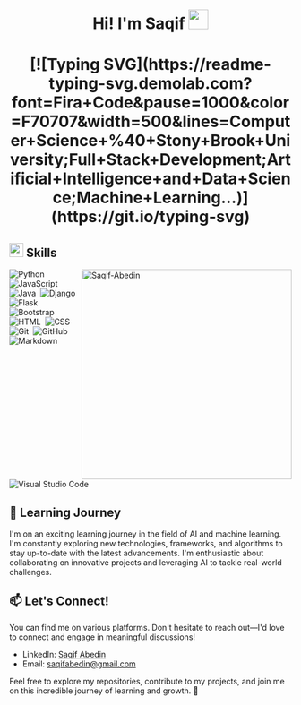 <h1 align="center"><b>Hi! I'm Saqif </b><img src="https://media.giphy.com/media/hvRJCLFzcasrR4ia7z/giphy.gif" width="35"></h1>

<h1 align="center">[![Typing SVG](https://readme-typing-svg.demolab.com?font=Fira+Code&pause=1000&color=F70707&width=500&lines=Computer+Science+%40+Stony+Brook+University;Full+Stack+Development;Artificial+Intelligence+and+Data+Science;Machine+Learning...)](https://git.io/typing-svg)

## <img src="https://media2.giphy.com/media/QssGEmpkyEOhBCb7e1/giphy.gif?cid=ecf05e47a0n3gi1bfqntqmob8g9aid1oyj2wr3ds3mg700bl&rid=giphy.gif" width ="25"><b> Skills</b>

<img src="https://github-readme-stats.vercel.app/api/top-langs?username=Saqif-Abedin&show_icons=true&locale=en&layout=compact&line_height=20&title_color=7A7ADB&icon_color=2234AE&text_color=D3D3D3&bg_color=0,000000,130F40" width="375" align="right" alt="Saqif-Abedin"/>

![Python](https://img.shields.io/badge/-Python-05122A?style=flat&logo=python)&nbsp;
![JavaScript](https://img.shields.io/badge/-JavaScript-05122A?style=flat&logo=javascript)&nbsp;
![Java](https://img.shields.io/badge/-Java-05122A?style=flat&logo=Java&logoColor=FFA518)&nbsp;
![Django](https://img.shields.io/badge/-Django-05122A?style=flat&logo=django&logoColor=092E20)&nbsp;
![Flask](https://img.shields.io/badge/-Flask-05122A?style=flat&logo=flask)&nbsp;
![Bootstrap](https://img.shields.io/badge/-Bootstrap-05122A?style=flat&logo=bootstrap&logoColor=563D7C)\
![HTML](https://img.shields.io/badge/-HTML-05122A?style=flat&logo=HTML5)&nbsp;
![CSS](https://img.shields.io/badge/-CSS-05122A?style=flat&logo=CSS3&logoColor=1572B6)&nbsp;
![Git](https://img.shields.io/badge/-Git-05122A?style=flat&logo=git)&nbsp;
![GitHub](https://img.shields.io/badge/-GitHub-05122A?style=flat&logo=github)&nbsp;
![Markdown](https://img.shields.io/badge/-Markdown-05122A?style=flat&logo=markdown)\
![Visual Studio Code](https://img.shields.io/badge/-Visual%20Studio%20Code-05122A?style=flat&logo=visual-studio-code&logoColor=007ACC)&nbsp;




## 🌱 Learning Journey

I'm on an exciting learning journey in the field of AI and machine learning. I'm constantly exploring new technologies, frameworks, and algorithms to stay up-to-date with the latest advancements. I'm enthusiastic about collaborating on innovative projects and leveraging AI to tackle real-world challenges.

## 📫 Let's Connect!

You can find me on various platforms. Don't hesitate to reach out—I'd love to connect and engage in meaningful discussions!

- LinkedIn: [Saqif Abedin](https://www.linkedin.com/in/saqif-abedin-7840901b4)
- Email: [saqifabedin@gmail.com](mailto:saqifabedin@gmail.com)

Feel free to explore my repositories, contribute to my projects, and join me on this incredible journey of learning and growth. 🤝

